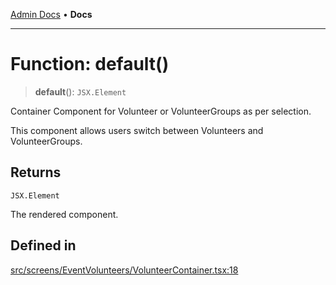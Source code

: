 [Admin Docs](/) • **Docs**

***

# Function: default()

> **default**(): `JSX.Element`

Container Component for Volunteer or VolunteerGroups as per selection.

This component allows users switch between Volunteers and VolunteerGroups.

## Returns

`JSX.Element`

The rendered component.

## Defined in

[src/screens/EventVolunteers/VolunteerContainer.tsx:18](https://github.com/PalisadoesFoundation/talawa-admin/blob/main/src/screens/EventVolunteers/VolunteerContainer.tsx#L18)
